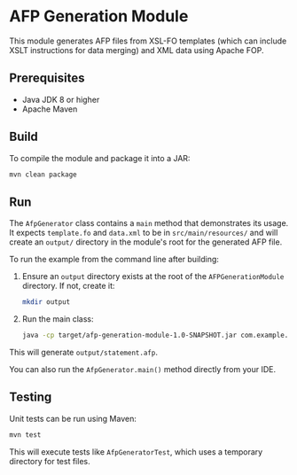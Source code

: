 # AFP Generation Module

This module generates AFP files from XSL-FO templates (which can include XSLT instructions for data merging) and XML data using Apache FOP.

## Prerequisites
- Java JDK 8 or higher
- Apache Maven

## Build
To compile the module and package it into a JAR:
```bash
mvn clean package
```

## Run
The `AfpGenerator` class contains a `main` method that demonstrates its usage. It expects `template.fo` and `data.xml` to be in `src/main/resources/` and will create an `output/` directory in the module's root for the generated AFP file.

To run the example from the command line after building:
1. Ensure an `output` directory exists at the root of the `AFPGenerationModule` directory. If not, create it:
   ```bash
   mkdir output
   ```
2. Run the main class:
   ```bash
   java -cp target/afp-generation-module-1.0-SNAPSHOT.jar com.example.afpgen.AfpGenerator
   ```
This will generate `output/statement.afp`.

You can also run the `AfpGenerator.main()` method directly from your IDE.

## Testing
Unit tests can be run using Maven:
```bash
mvn test
```
This will execute tests like `AfpGeneratorTest`, which uses a temporary directory for test files.
